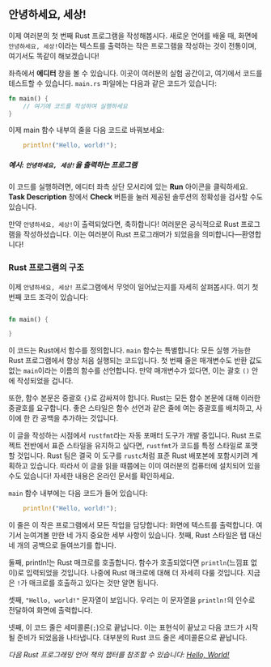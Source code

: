 ## 안녕하세요, 세상!

이제 여러분의 첫 번째 Rust 프로그램을 작성해봅시다. 새로운 언어를 배울 때, 화면에 `안녕하세요, 세상!`이라는 텍스트를 출력하는 작은 프로그램을 작성하는 것이 전통이며, 여기서도 똑같이 해보겠습니다!

좌측에서 **에디터** 창을 볼 수 있습니다. 이곳이 여러분의 실험 공간이고, 여기에서 코드를 테스트할 수 있습니다. `main.rs` 파일에는 다음과 같은 코드가 있습니다:

```rust
fn main() {
    // 여기에 코드를 작성하여 실행하세요
}
``` 
이제 main 함수 내부의 줄을 다음 코드로 바꿔보세요:

```rust
    println!("Hello, world!");
```

##### 예시: `안녕하세요, 세상!`을 출력하는 프로그램

이 코드를 실행하려면, 에디터 좌측 상단 모서리에 있는 **Run** 아이콘을 클릭하세요. **Task Description** 창에서 **Check** 버튼을 눌러 제공된 솔루션의 정확성을 검사할 수도 있습니다.

만약 `안녕하세요, 세상!`이 출력되었다면, 축하합니다! 여러분은 공식적으로 Rust 프로그램을 작성하셨습니다. 이는 여러분이 Rust 프로그래머가 되었음을 의미합니다—환영합니다!

### Rust 프로그램의 구조

이제 `안녕하세요, 세상!` 프로그램에서 무엇이 일어났는지를 자세히 살펴봅시다. 여기 첫 번째 코드 조각이 있습니다:

```rust

fn main() {

}
```

이 코드는 Rust에서 함수를 정의합니다. `main` 함수는 특별합니다: 모든 실행 가능한 Rust 프로그램에서 항상 처음 실행되는 코드입니다. 첫 번째 줄은 매개변수도 반환 값도 없는 `main`이라는 이름의 함수를 선언합니다. 만약 매개변수가 있다면, 이는 괄호 `()` 안에 작성되었을 겁니다.

또한, 함수 본문은 중괄호 `{}`로 감싸져야 합니다. Rust는 모든 함수 본문에 대해 이러한 중괄호를 요구합니다. 좋은 스타일은 함수 선언과 같은 줄에 여는 중괄호를 배치하고, 사이에 한 칸 공백을 추가하는 것입니다.

이 글을 작성하는 시점에서 `rustfmt`라는 자동 포매터 도구가 개발 중입니다. Rust 프로젝트 전반에서 표준 스타일을 유지하고 싶다면, `rustfmt`가 코드를 특정 스타일로 포맷할 것입니다. Rust 팀은 결국 이 도구를 `rustc`처럼 표준 Rust 배포본에 포함시키려 계획하고 있습니다. 따라서 이 글을 읽을 때쯤에는 이미 여러분의 컴퓨터에 설치되어 있을 수도 있습니다! 자세한 내용은 온라인 문서를 확인하세요.

`main` 함수 내부에는 다음 코드가 들어 있습니다:

```rust
    println!("Hello, world!");
```

이 줄은 이 작은 프로그램에서 모든 작업을 담당합니다: 화면에 텍스트를 출력합니다. 여기서 눈여겨볼 만한 네 가지 중요한 세부 사항이 있습니다. 첫째, Rust 스타일은 탭 대신 네 개의 공백으로 들여쓰기를 합니다.

둘째, println!는 Rust 매크로를 호출합니다. 함수가 호출되었다면 `println`(느낌표 없이)로 입력되었을 것입니다. 나중에 Rust 매크로에 대해 더 자세히 다룰 것입니다. 지금은 `!`가 매크로를 호출하고 있다는 것만 알면 됩니다.

셋째, `"Hello, world!"` 문자열이 보입니다. 우리는 이 문자열을 `println!`의 인수로 전달하여 화면에 출력합니다.

넷째, 이 코드 줄은 세미콜론(`;`)으로 끝납니다. 이는 표현식이 끝났고 다음 코드가 시작될 준비가 되었음을 나타냅니다. 대부분의 Rust 코드 줄은 세미콜론으로 끝납니다.

_다음 Rust 프로그래밍 언어 책의 챕터를 참조할 수 있습니다: [Hello, World!](https://doc.rust-lang.org/stable/book/ch01-02-hello-world.html)_